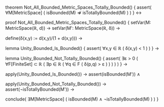 theorem Not_All_Bounded_Metric_Spaces_Totally_Bounded() {
  assert(
    ∀M[MetricSpace] (
      isBounded(M) ⇏ isTotallyBounded(M)
    )
  )
} ↔

proof Not_All_Bounded_Metric_Spaces_Totally_Bounded() {
  setVar(M: MetricSpace(ℝ, d)) →
  setVar(M': MetricSpace(ℝ, δ)) →
  
  define(δ(x,y) := d(x,y)/(1 + d(x,y))) →
  
  lemma Unity_Bounded_Is_Bounded() {
    assert(
      ∀x,y ∈ ℝ (
        δ(x,y) < 1
      )
    )
  } →
  
  lemma Unity_Bounded_Not_Totally_Bounded() {
    assert(
      ∃ε > 0 (
        ∀F[FiniteSet] ⊂ ℝ (
          ∃p ∈ ℝ (
            ∀q ∈ F (
              δ(p,q) > ε
            )
          )
        )
      )
    )
  } →
  
  apply(Unity_Bounded_Is_Bounded()) →
  assert(isBounded(M')) ∧
  
  apply(Unity_Bounded_Not_Totally_Bounded()) →
  assert(¬isTotallyBounded(M')) →
  
  conclude(
    ∃M[MetricSpace] (
      isBounded(M) ∧ ¬isTotallyBounded(M)
    )
  )
}